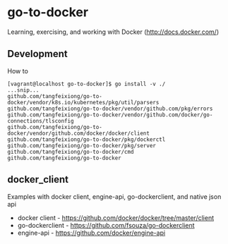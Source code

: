 # go-to-docker

Learning, exercising, and working with Docker (http://docs.docker.com/)

## Development

How to
```
[vagrant@localhost go-to-docker]$ go install -v ./
...snip...
github.com/tangfeixiong/go-to-docker/vendor/k8s.io/kubernetes/pkg/util/parsers
github.com/tangfeixiong/go-to-docker/vendor/github.com/pkg/errors
github.com/tangfeixiong/go-to-docker/vendor/github.com/docker/go-connections/tlsconfig
github.com/tangfeixiong/go-to-docker/vendor/github.com/docker/docker/client
github.com/tangfeixiong/go-to-docker/pkg/dockerctl
github.com/tangfeixiong/go-to-docker/pkg/server
github.com/tangfeixiong/go-to-docker/cmd
github.com/tangfeixiong/go-to-docker
```

## docker_client

Examples with docker client, engine-api, go-dockerclient, and native json api

* docker client - https://github.com/docker/docker/tree/master/client
* go-dockerclient - https://github.com/fsouza/go-dockerclient
* engine-api - https://github.com/docker/engine-api
